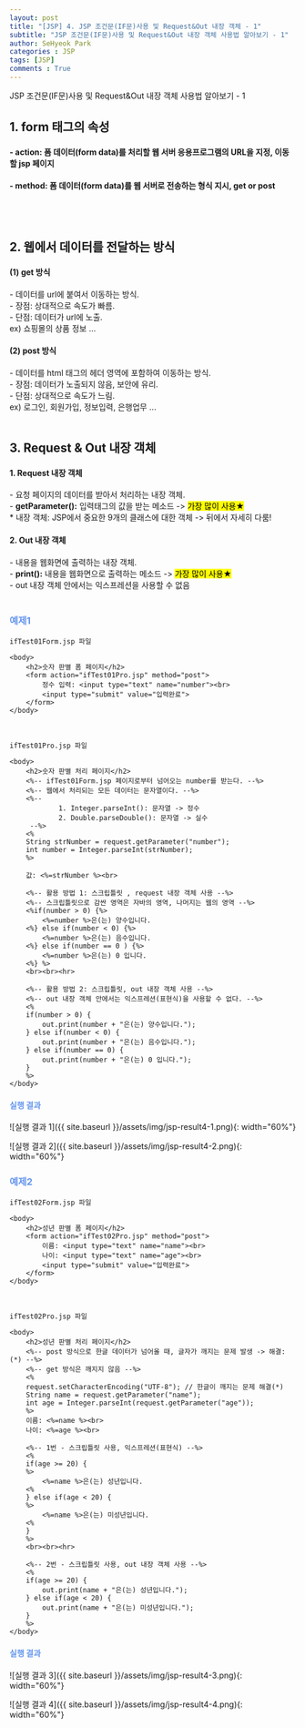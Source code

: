 ```yaml
---
layout: post
title: "[JSP] 4. JSP 조건문(IF문)사용 및 Request&Out 내장 객체 - 1"
subtitle: "JSP 조건문(IF문)사용 및 Request&Out 내장 객체 사용법 알아보기 - 1"
author: SeHyeok Park
categories : JSP
tags: [JSP]
comments : True
---
```

<div id='preview' class='display-none'>
JSP 조건문(IF문)사용 및 Request&Out 내장 객체 사용법 알아보기 - 1
</div>

## 1. form 태그의 속성
#### - action: 폼 데이터(form data)를 처리할 웹 서버 응용프로그램의 URL을 지정, 이동할 jsp 페이지
#### - method: 폼 데이터(form data)를 웹 서버로 전송하는 형식 지시, get or post
<br><br>

## 2. 웹에서 데이터를 전달하는 방식
#### (1) get 방식
\- 데이터를 url에 붙여서 이동하는 방식.<br>
\- 장점: 상대적으로 속도가 빠름.<br>
\- 단점: 데이터가 url에 노출.<br>
ex) 쇼핑몰의 상품 정보 ...

#### (2) post 방식
\- 데이터를 html 태그의 헤더 영역에 포함하여 이동하는 방식.<br>
\- 장점: 데이터가 노출되지 않음, 보안에 유리.<br>
\- 단점: 상대적으로 속도가 느림.<br>
ex) 로그인, 회원가입, 정보입력, 은행업무 ...
<br><br>

## 3. Request & Out 내장 객체
#### 1. Request 내장 객체
\- 요청 페이지의 데이터를 받아서 처리하는 내장 객체.<br>
\- <b>getParameter():</b> 입력태그의 값을 받는 메소드 -> <mark>가장 많이 사용★</mark><br>
\* 내장 객체: JSP에서 중요한 9개의 클래스에 대한 객체 -> 뒤에서 자세히 다룸!
<br>

#### 2. Out 내장 객체
\- 내용을 웹화면에 출력하는 내장 객체.<br>
\- <b>print():</b> 내용을 웹화면으로 출력하는 메소드 -> <mark>가장 많이 사용★</mark><br>
\- out 내장 객체 안에서는 익스프레션을 사용할 수 없음
<br><br>

### <span style="color:cornflowerblue">예제1</span>
`ifTest01Form.jsp 파일`

```
<body>
	<h2>숫자 판별 폼 페이지</h2>
	<form action="ifTest01Pro.jsp" method="post">
		정수 입력: <input type="text" name="number"><br>
		<input type="submit" value="입력완료">
	</form>
</body>
```
<br>

`ifTest01Pro.jsp 파일`

```
<body>
	<h2>숫자 판별 처리 페이지</h2>
	<%-- ifTest01Form.jsp 페이지로부터 넘어오는 number를 받는다. --%>
	<%-- 웹에서 처리되는 모든 데이터는 문자열이다. --%>
	<%-- 
			1. Integer.parseInt(): 문자열 -> 정수
			2. Double.parseDouble(): 문자열 -> 실수
	 --%>
	<%
	String strNumber = request.getParameter("number");
	int number = Integer.parseInt(strNumber);
	%>
	
	값: <%=strNumber %><br>
	
	<%-- 활용 방법 1: 스크립틀릿 , request 내장 객체 사용 --%>
	<%-- 스크립틀릿으로 감싼 영역은 자바의 영역, 나머지는 웹의 영역 --%>
	<%if(number > 0) {%>
		<%=number %>은(는) 양수입니다.
	<%} else if(number < 0) {%>
		<%=number %>은(는) 음수입니다.
	<%} else if(number == 0 ) {%>
		<%=number %>은(는) 0 입니다.
	<%} %>
	<br><br><hr>
	
	<%-- 활용 방법 2: 스크립틀릿, out 내장 객체 사용 --%>
	<%-- out 내장 객체 안에서는 익스프레션(표현식)을 사용할 수 없다. --%>
	<%
	if(number > 0) {
		out.print(number + "은(는) 양수입니다.");
	} else if(number < 0) {
		out.print(number + "은(는) 음수입니다.");
	} else if(number == 0) {
		out.print(number + "은(는) 0 입니다.");
	}
	%>
</body>
```

#### <span style="color:cornflowerblue">실행 결과</span>
![실행 결과 1]({{ site.baseurl }}/assets/img/jsp-result4-1.png){: width="60%"}

![실행 결과 2]({{ site.baseurl }}/assets/img/jsp-result4-2.png){: width="60%"}

### <span style="color:cornflowerblue">예제2</span>
`ifTest02Form.jsp 파일`

```
<body>
	<h2>성년 판별 폼 페이지</h2>
	<form action="ifTest02Pro.jsp" method="post">
		이름: <input type="text" name="name"><br>
		나이: <input type="text" name="age"><br>
		<input type="submit" value="입력완료">
	</form>
</body>
```
<br>

`ifTest02Pro.jsp 파일`

```
<body>
	<h2>성년 판별 처리 페이지</h2>
	<%-- post 방식으로 한글 데이터가 넘어올 때, 글자가 깨지는 문제 발생 -> 해결: (*) --%>
	<%-- get 방식은 깨지지 않음 --%>
	<%
	request.setCharacterEncoding("UTF-8"); // 한글이 깨지는 문제 해결(*)
	String name = request.getParameter("name");
	int age = Integer.parseInt(request.getParameter("age"));
	%>
	이름: <%=name %><br>
	나이: <%=age %><br>
	
	<%-- 1번 - 스크립틀릿 사용, 익스프레션(표현식) --%>
	<%
	if(age >= 20) {
	%>
		<%=name %>은(는) 성년입니다.
	<%
	} else if(age < 20) {
	%>
		<%=name %>은(는) 미성년입니다.
	<%
	}
	%>
	<br><br><hr>
	
	<%-- 2번 - 스크립틀릿 사용, out 내장 객체 사용 --%>
	<%
	if(age >= 20) {
		out.print(name + "은(는) 성년입니다.");
	} else if(age < 20) {
		out.print(name + "은(는) 미성년입니다.");
	}
	%>
</body>
```

#### <span style="color:cornflowerblue">실행 결과</span>
![실행 결과 3]({{ site.baseurl }}/assets/img/jsp-result4-3.png){: width="60%"}

![실행 결과 4]({{ site.baseurl }}/assets/img/jsp-result4-4.png){: width="60%"}